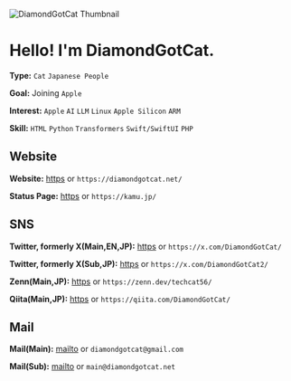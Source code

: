 ![DiamondGotCat Thumbnail](https://github.com/user-attachments/assets/34f032bc-529a-48cd-af63-bb76455738b8)

# Hello! I'm DiamondGotCat.

**Type:** `Cat` `Japanese People`


**Goal:** Joining `Apple`

**Interest:** `Apple` `AI` `LLM` `Linux` `Apple Silicon` `ARM`

**Skill:** `HTML` `Python` `Transformers` `Swift/SwiftUI` `PHP`

## Website
**Website:** [https](https://diamondgotcat.net/) or `https://diamondgotcat.net/`

**Status Page:** [https](https://kamu.jp/) or `https://kamu.jp/`

## SNS
**Twitter, formerly X(Main,EN,JP):** [https](https://x.com/DiamondGotCat/) or `https://x.com/DiamondGotCat/`

**Twitter, formerly X(Sub,JP):** [https](https://x.com/DiamondGotCat2/) or `https://x.com/DiamondGotCat2/`

**Zenn(Main,JP):** [https](https://zenn.dev/techcat56/) or `https://zenn.dev/techcat56/`

**Qiita(Main,JP):** [https](https://qiita.com/DiamondGotCat/) or `https://qiita.com/DiamondGotCat/`

## Mail
**Mail(Main):** [mailto](mailto:diamondgotcat@gmail.com) or `diamondgotcat@gmail.com`

**Mail(Sub):** [mailto](mailto:main@diamondgotcat.net) or `main@diamondgotcat.net`
